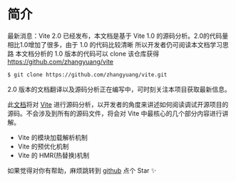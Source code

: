 # 简介

最新消息：Vite 2.0 已经发布，本文档是基于 Vite 1.0 的源码分析。2.0的代码量相比1.0增加了很多，由于 1.0 的代码比较清晰 所以开发者仍可阅读本文档学习思路
本文档分析的 1.0 版本的代码可以 clone 该仓库获得 https://github.com/zhangyuang/vite

```bash
$ git clone https://github.com/zhangyuang/vite.git
```

2.0 版本的文档翻译以及源码分析正在编写中，可时刻关注本项目获取最新信息。

此[文档](https://github.com/zhangyuang/vite-design)将对 [Vite](https://github.com/vitejs/vite) 进行源码分析，以开发者的角度来讲述如何阅读调试开源项目的源码。不会涉及到所有的源码文件，将会对 Vite 中最核心的几个部分内容进行讲解。

- Vite 的模块加载解析机制
- Vite 的预优化机制
- Vite 的 HMR(热替换)机制

如果觉得对你有帮助，麻烦跳转到 [github](https://github.com/zhangyuang/vite-design) 点个 Star ✨